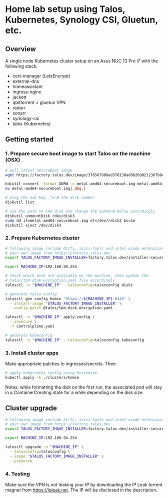 # Home lab setup using Talos, Kubernetes, Synology CSI, Gluetun, etc.

## Overview

A single node Kubernetes cluster setup on an Asus NUC 13 Pro i7 with the
following stack:

- cert-manager (LetsEncrypt)
- external-dns
- homeassistant
- ingress-nginx
- jackett
- qbittorrent + gluetun VPN
- radarr
- sonarr
- synology-csi
- talos (Kubernetes)

## Getting started

### 1. Prepare secure boot image to start Talos on the machine (OSX)

```bash
# pull latest SecureBoot image
wget https://factory.talos.dev/image/376567988ad370138ad8b2698212367b8edcb69b5fd68c80be1f2ec7d603b4ba/v1.7.0/metal-amd64-secureboot.iso

hdiutil convert -format UDRW -o metal-amd64-secureboot.img metal-amd64-secureboot.iso
mv metal-amd64-secureboot.img{.dmg,}

# plug the usb key, find the disk number
diskutil list

# use the path to the disk and change the command below accordingly
diskutil unmountDisk /dev/disk3
sudo dd if=metal-amd64-secureboot.img of=/dev/rdisk3 bs=1m
diskutil eject /dev/disk3
```

### 2. Prepare Kubernetes cluster

```bash
# following image include btrfs, iscsi-tools and intel-ucode extensions, you can generate
# your own image from https://factory.talos.dev
export TALOS_FACTORY_IMAGE_INSTALLER=factory.talos.dev/installer-secureboot/d5d03b45c31d2e92ae453e9ec40b525be0866d02919e495ea8480cfcb293640f:v1.7.6

export MACHINE_IP=192.168.94.254

# check which disk are available on the machine, then update the
# talos/tpm-disk-encryption.yaml file accordingly
talosctl -n "$MACHINE_IP" --talosconfig=talosconfig disks

# generate talos config
talosctl gen config homie "https://${MACHINE_IP}:6443" \
  --install-image "$TALOS_FACTORY_IMAGE_INSTALLER" \
  --config-patch @talos/tpm-disk-encryption.yaml

talosctl -n "$MACHINE_IP" apply-config \
  --insecure \
  -f controlplane.yaml

# generate kubeconfig
talosctl -n "$MACHINE_IP" --talosconfig=talosconfig kubeconfig
```

### 3. Install cluster apps

Make appropriate patches to ingresses/secrets. Then:

```bash
# apply kubernetes config using Kustomize
kubectl apply -k ./clusters/homie
```

Notes: while formatting the disk on the first run, the associated pod will stay in a
ContainerCreating state for a while depending on the disk size.

## Cluster upgrade

```bash
# following image include btrfs, iscsi-tools and intel-ucode extensions, you can generate
# your own image from https://factory.talos.dev
export TALOS_FACTORY_IMAGE_INSTALLER=factory.talos.dev/installer-secureboot/d5d03b45c31d2e92ae453e9ec40b525be0866d02919e495ea8480cfcb293640f:v1.7.6

export MACHINE_IP=192.168.94.254

talosctl upgrade -n "$MACHINE_IP" \
  --talosconfig=talosconfig \
  --image "$TALOS_FACTORY_IMAGE_INSTALLER" \
  --preserve
```

### 4. Testing

Make sure the VPN is not leaking your IP by downloading the IP Leak torrent
magnet from https://ipleak.net.
The IP will be disclosed in the description.
